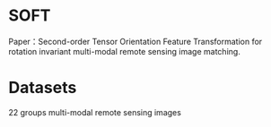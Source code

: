 # SOFT
Paper：Second-order Tensor Orientation Feature Transformation for rotation invariant multi-modal remote sensing image matching.
# Datasets
  22 groups multi-modal remote sensing images

